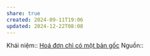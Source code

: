 ```yaml
---
share: true
created: 2024-09-11T19:06
updated: 2024-12-22T08:08
---
```

Khái niệm:: 
[Hoá đơn chỉ có một bản gốc](../../Ho%C3%A1%20%C4%91%C6%A1n%20ch%E1%BB%89%20c%C3%B3%20m%E1%BB%99t%20b%E1%BA%A3n%20g%E1%BB%91c.md)
Nguồn:: 
